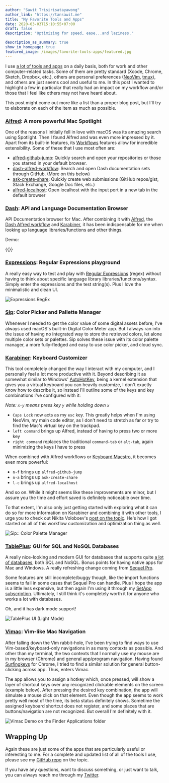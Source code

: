 ```yaml
---
author: "Sawit Trisirisatayawong"
author_link: "https://tansawit.me"
title: "My Favorite Tools and Apps"
date: 2020-03-03T15:10:55+07:00
draft: false
description: "Optimizing for speed, ease...and laziness."

description_as_summary: true
show_in_homepage: true
featured_image: /images/favorite-tools-apps/featured.jpg
---
```


I use [a lot of tools and apps](https://github.com/tansawit/my-mac-setup) on a daily basis, both for work and other computer-related tasks. Some of them are pretty standard (Xcode, Chrome, Sketch, Dropbox, etc.), others are personal preferences ([NeoVim](https://neovim.io/), [tmux](https://github.com/tmux/tmux)), and others are just seems cool and useful to me. In this post I wanted to highlight a few in particular that really had an impact on my workflow and/or those that I feel like others may not have heard about. 

This post might come out more like a list than a proper blog post, but I'll try to elaborate on each of the item as much as possible.

### [Alfred](https://www.alfredapp.com/): A more powerful Mac Spotlight

One of the reasons I initially fell in love with macOS was its amazing search using Spotlight. Then I found Alfred and was even more impressed by it. Apart from its built-in features, its [Workflows](https://www.alfredapp.com/workflows/) features allow for incredible extensibility. Some of these that I use most often are:

- [alfred-github-jump](https://github.com/lox/alfred-github-jump): Quickly search and open your repositories or those you starred in your default browser.
- [dash-alfred-workflow](https://github.com/Kapeli/Dash-Alfred-Workflow): Search and open Dash documentation sets through GitHub. (More on this below)
- [ask-create-share](https://github.com/nikitavoloboev/alfred-ask-create-share): Quickly create web submissions (GitHub repos/gist, Stack Exchange, Google Doc files, etc.)
- [alfred-localhost](https://github.com/simonguest/alfred-localhost): Open localhost with the input port in a new tab in the default browser

### [Dash](https://kapeli.com/dash): API and Language Documentation Browser

API Documentation browser for Mac. After combining it with [Alfred](https://www.alfredapp.com/), the [Dash Alfred workflow](https://github.com/Kapeli/Dash-Alfred-Workflow) and [Karabiner](https://pqrs.org/osx/karabiner/), it has been indispensable for me when looking up language libraries/functions and other things.

Demo:

{{<youtube dtvA35W1BvM>}}

### [Expressions](https://www.apptorium.com/expressions): Regular Expressions playground

A really easy way to test and play with [Regular Expressions](https://en.wikipedia.org/wiki/Regular_expression) (regex) without having to think about specific language library libraries/functions/syntax. Simply enter the expressions and the test string(s). Plus I love the minimalistic and clean UI.

![Expressions RegEx](/images/lists/expressions.jpg)

### [Sip](https://sipapp.io/): Color Picker and Pallette Manager

Whenever I needed to get the color value of some digital assets before, I've always used macOS's built-in Digital Color Meter app. But I always ran into the issue of having no integrated way to store the retrieved colors, let alone multiple color sets or palettes. Sip solves these issue with its color palette manager, a more fully-fledged and easy to use color picker, and cloud sync.

### [Karabiner](https://pqrs.org/osx/karabiner/): Keyboard Customizer

This tool completely changed the way I interact with my computer, and I personally feel a lot more productive with it. Beyond describing it as somewhat similar to Windows' [AutoHotKey](https://www.autohotkey.com/), being a kernel extension that gives you a virtual keyboard you can heavily customize, I don't exactly know how to describe it, so instead I'll outline some of the keys and key combinations I've configured with it:

*Note: `x-y` means press key `y` while holding down `x`*

- `Caps Lock` now acts as my `esc` key. This greatly helps when I'm using NeoVim, my main code editor, as I don't need to stretch as far or try to find the Mac's virtual key on the trackpad.
- `left command` brings up Alfred, instead of having to press two or more key
- `right command` replaces the traditional `command-tab` or `alt-tab`, again minimizing the keys I have to press

When combined with Alfred workflows or [Keyboard Maestro](https://www.keyboardmaestro.com/main/), it becomes even more powerful: 

- `n-f` brings up `alfred-github-jump`
- `n-a` brings up `ask-create-share`
- `l-c` brings up `alfred-localhost`

And so on. While it might seems like these improvements are minor, but I assure you the time and effort saved is definitely noticeable over time. 

To that extent, I'm also only just getting started with exploring what it can do so for more information on Karabiner and combining it with other tools, I urge you to check out Nikita Voloboev's [post on the topic](https://medium.com/@nikitavoloboev/karabiner-god-mode-7407a5ddc8f6). He's how I got started on all of this workflow customization and optimization thing as well.

![Sip:](/images/lists/sip.png): Color Palette Manager

### [TablePlus](https://tableplus.com/): GUI for SQL and NoSQL Databases

A really nice-looking and modern GUI for databases that supports quite [a lot of databases](https://docs.tableplus.com/#supported-databases), both SQL and NoSQL. Bonus points for having native apps for Mac and Windows. A really refreshing change coming from [Sequel Pro](http://sequelpro.com/). 

Some features are still incomplete/buggy though, like the import functions seems to fail in some cases that Sequel Pro can handle. Plus I hope the app is a little less expensive, but then again I'm using it through my [SetApp subscription](https://setapp.com/). Ultimately, I still think it's completely worth it for anyone who works a lot with databases.

Oh, and it has dark mode support!

![TablePlus UI (Light Mode)](/images/lists/tableplus.png)

### [Vimac](https://vimacapp.com/): Vim-like Mac Navigation

After falling down the Vim rabbit-hole, I've been trying to find ways to use Vim-based/keyboard-only navigations in as many contexts as possible. And other than my terminal, the two contexts that I normally use my mouse are in my browser (Chrome) and general app/program navigation. Having found [Surfingkeys](https://github.com/brookhong/Surfingkeys) for Chrome, I tried to find a similar solution for general button-clicking across app. Thus, enters Vimac.

The app allows you to assign a hotkey which, once pressed, will show a layer of shortcut keys over any recognized clickable elements on the screen (example below). After pressing the desired key combination, the app will simulate a mouse click on that element. Even though the app seems to work pretty well most of the time, its beta status definitely shows. Sometime the assigned keyboard shortcut does not register, and some places that are buttons/navigation are not recognized. But overall I'm definitely with it.

![Vimac Demo on the Finder Applications folder](/images/lists/vimac.png)

## Wrapping Up

Again these are just some of the apps that are particularly useful or interesting to me. For a complete and updated list of all of the tools I use, please see my [GitHub repo](https://github.com/tansawit/my-mac-setup) on the topic.

If you have any questions, want to discuss something, or just want to talk, you can always reach me through my [Twitter](https://twitter.com/tansawit).

